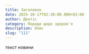 ```yaml
---
title: Заголовок
date: 2025-10-17T02:30:00.000+03:00
author: Дентіс
category: Поради щодо здоров'я
description: Опис
slug: "111"
---
```

текст новини

